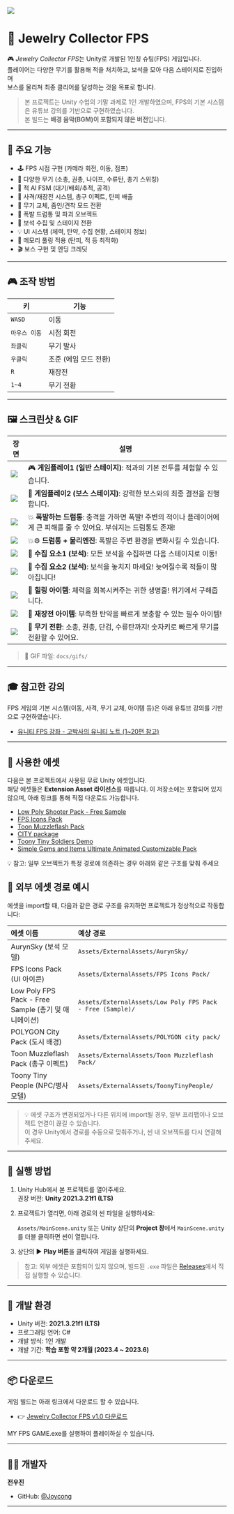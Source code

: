 ![](docs/Screenshot/Screenshot1.JPG)

# 💎 Jewelry Collector FPS

🎮 *Jewelry Collector FPS*는 Unity로 개발된 1인칭 슈팅(FPS) 게임입니다.  
플레이어는 다양한 무기를 활용해 적을 처치하고, 보석을 모아 다음 스테이지로 진입하며  
보스를 물리쳐 최종 클리어를 달성하는 것을 목표로 합니다.

> 본 프로젝트는 Unity 수업의 기말 과제로 1인 개발하였으며, FPS의 기본 시스템은 유튜브 강의를 기반으로 구현하였습니다.  
> 본 빌드는 **배경 음악(BGM)이 포함되지 않은 버전**입니다.

---

## 📌 주요 기능

- 🕹️ FPS 시점 구현 (카메라 회전, 이동, 점프)
- 🔫 다양한 무기 (소총, 권총, 나이프, 수류탄, 총기 스위칭)
- 🧠 적 AI FSM (대기/배회/추적, 공격)
- 🎯 사격/재장전 시스템, 총구 이펙트, 탄피 배출
- 🔁 무기 교체, 줌인/견착 모드 전환
- 🧨 폭발 드럼통 및 파괴 오브젝트
- 💎 보석 수집 및 스테이지 전환
- 💡 UI 시스템 (체력, 탄약, 수집 현황, 스테이지 정보)
- 🧪 메모리 풀링 적용 (탄피, 적 등 최적화)
- 🎬 보스 구현 및 엔딩 크레딧

---

## 🎮 조작 방법

| 키            | 기능                  |
| ------------- | --------------------- |
| `WASD`        | 이동                  |
| `마우스 이동` | 시점 회전             |
| `좌클릭`      | 무기 발사             |
| `우클릭`      | 조준 (에임 모드 전환) |
| `R`           | 재장전                |
| `1~4`         | 무기 전환             |

---

## 🖼️ 스크린샷 & GIF

| 장면                                | 설명                                                                                                                   |
| ----------------------------------- | ---------------------------------------------------------------------------------------------------------------------- |
| ![](docs/gifs/gameplay1.gif)        | 🎮 **게임플레이1 (일반 스테이지)**: 적과의 기본 전투를 체험할 수 있습니다.                                             |
| ![](docs/gifs/gameplay2.gif)        | 🧟 **게임플레이2 (보스 스테이지)**: 강력한 보스와의 최종 결전을 진행합니다.                                            |
| ![](docs/gifs/explosive-barrel.gif) | 💥 **폭발하는 드럼통**: 충격을 가하면 폭발! 주변의 적이나 플레이어에게 큰 피해를 줄 수 있어요. 부숴지는 드럼통도 존재! |
| ![](docs/gifs/barrel-physics.gif)   | 💥⚙️ **드럼통 + 물리엔진**: 폭발은 주변 환경을 변화시킬 수 있습니다.                                                   |
| ![](docs/gifs/collect-Jewelry1.gif) | 💎 **수집 요소1 (보석)**: 모든 보석을 수집하면 다음 스테이지로 이동!                                                   |
| ![](docs/gifs/collect-Jewelry2.gif) | 💎 **수집 요소2 (보석)**: 보석을 놓치지 마세요! 늦어질수록 적들이 많아집니다!                                          |
| ![](docs/gifs/heal-item.gif)        | 🧴 **힐링 아이템**: 체력을 회복시켜주는 귀한 생명줄! 위기에서 구해줍니다.                                              |
| ![](docs/gifs/ammo-item.gif)        | 🔫 **재장전 아이템**: 부족한 탄약을 빠르게 보충할 수 있는 필수 아이템!                                                 |
| ![](docs/gifs/weapon-change.gif)    | 🧨 **무기 전환**: 소총, 권총, 단검, 수류탄까지! 숫자키로 빠르게 무기를 전환할 수 있어요.                               |

> 📁 GIF 파일: `docs/gifs/`

---

## 🎓 참고한 강의

FPS 게임의 기본 시스템(이동, 사격, 무기 교체, 아이템 등)은 아래 유튜브 강의를 기반으로 구현하였습니다.

- [유니티 FPS 강좌 - 고박사의 유니티 노트 (1~20편 참고)](https://www.youtube.com/watch?v=GvtZDGN_kbQ)

---

## 🎨 사용한 에셋

다음은 본 프로젝트에서 사용된 무료 Unity 에셋입니다.  
해당 에셋들은 **Extension Asset 라이선스**를 따릅니다.
이 저장소에는 포함되어 있지 않으며, 아래 링크를 통해 직접 다운로드 가능합니다.

- [Low Poly Shooter Pack - Free Sample](https://assetstore.unity.com/packages/templates/systems/low-poly-shooter-pack-free-sample-144839)
- [FPS Icons Pack](https://assetstore.unity.com/packages/2d/gui/icons/fps-icons-pack-45240)
- [Toon Muzzleflash Pack](https://assetstore.unity.com/packages/2d/textures-materials/toon-muzzleflash-pack-56572)
- [CITY package](https://assetstore.unity.com/packages/3d/environments/urban/city-package-107224)
- [Toony Tiny Soldiers Demo](https://assetstore.unity.com/packages/3d/characters/toony-tiny-soldiers-demo-180904)
- [Simple Gems and Items Ultimate Animated Customizable Pack](https://assetstore.unity.com/packages/3d/props/simple-gems-and-items-ultimate-animated-customizable-pack-73764)

💡 참고: 일부 오브젝트가 특정 경로에 의존하는 경우 아래와 같은 구조를 맞춰 주세요

## 📁 외부 에셋 경로 예시

에셋을 import할 때, 다음과 같은 경로 구조를 유지하면 프로젝트가 정상적으로 작동합니다:  

| 에셋 이름 | 예상 경로 |
|:--|:--|
| AurynSky (보석 모델) | `Assets/ExternalAssets/AurynSky/` |
| FPS Icons Pack (UI 아이콘) | `Assets/ExternalAssets/FPS Icons Pack/` |
| Low Poly FPS Pack - Free Sample (총기 및 애니메이션) | `Assets/ExternalAssets/Low Poly FPS Pack - Free (Sample)/` |
| POLYGON City Pack (도시 배경) | `Assets/ExternalAssets/POLYGON city pack/` |
| Toon Muzzleflash Pack (총구 이펙트) | `Assets/ExternalAssets/Toon Muzzleflash Pack/` |
| Toony Tiny People (NPC/병사 모델) | `Assets/ExternalAssets/ToonyTinyPeople/` |

> 💡 에셋 구조가 변경되었거나 다른 위치에 import될 경우, 일부 프리팹이나 오브젝트 연결이 끊길 수 있습니다.  
> 이 경우 Unity에서 경로를 수동으로 맞춰주거나, 씬 내 오브젝트를 다시 연결해 주세요.

---

## 🚀 실행 방법

1. Unity Hub에서 본 프로젝트를 열어주세요.  
   권장 버전: **Unity 2021.3.21f1 (LTS)**

2. 프로젝트가 열리면, 아래 경로의 씬 파일을 실행하세요:

   `Assets/MainScene.unity`
   또는 Unity 상단의 **Project 창**에서 `MainScene.unity`를 더블 클릭하면 씬이 열립니다.

3. 상단의 ▶️ **Play 버튼**을 클릭하여 게임을 실행하세요.

> 참고: 외부 에셋은 포함되어 있지 않으며, 빌드된 `.exe` 파일은 [Releases](https://github.com/Joycong/Jewelry-Collector-FPS/releases)에서 직접 실행할 수 있습니다.

---

## 🔧 개발 환경

- Unity 버전: **2021.3.21f1 (LTS)**
- 프로그래밍 언어: C#
- 개발 방식: 1인 개발
- 개발 기간: **학습 포함 약 2개월 (2023.4 ~ 2023.6)**

---

## 📦 다운로드

게임 빌드는 아래 링크에서 다운로드 할 수 있습니다.

- 👉 [Jewelry Collector FPS v1.0 다운로드](https://github.com/Joycong/Jewelry-Collector-FPS/releases)

MY FPS GAME.exe를 실행하여 플레이하실 수 있습니다.

---

## 👨‍💻 개발자

**전우진**

- GitHub: [@Joycong](https://github.com/Joycong)

---

